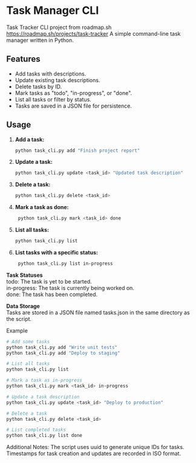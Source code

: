 # Task Manager CLI
Task Tracker CLI project from roadmap.sh https://roadmap.sh/projects/task-tracker
A simple command-line task manager written in Python.

## Features

- Add tasks with descriptions.
- Update existing task descriptions.
- Delete tasks by ID.
- Mark tasks as "todo", "in-progress", or "done".
- List all tasks or filter by status.
- Tasks are saved in a JSON file for persistence.

## Usage

1. **Add a task:**

   ```bash
   python task_cli.py add "Finish project report"
2. **Update a task:**
   ```bash
   python task_cli.py update <task_id> "Updated task description"

3. **Delete a task:**
   ```bash
   python task_cli.py delete <task_id>

4. **Mark a task as done:**
   ```bash
    python task_cli.py mark <task_id> done

5. **List all tasks:**
   ```bash
   python task_cli.py list
6. **List tasks with a specific status:**
   ```bash
    python task_cli.py list in-progress

**Task Statuses**<br>
todo: The task is yet to be started. <br>
in-progress: The task is currently being worked on. <br>
done: The task has been completed. <br>

**Data Storage**<br>
Tasks are stored in a JSON file named tasks.json in the same directory as the script.<br>

Example
```bash
# Add some tasks
python task_cli.py add "Write unit tests"
python task_cli.py add "Deploy to staging"

# List all tasks
python task_cli.py list

# Mark a task as in-progress
python task_cli.py mark <task_id> in-progress

# Update a task description
python task_cli.py update <task_id> "Deploy to production"

# Delete a task
python task_cli.py delete <task_id>

# List completed tasks
python task_cli.py list done
```

Additional Notes:
The script uses uuid to generate unique IDs for tasks.
Timestamps for task creation and updates are recorded in ISO format.
